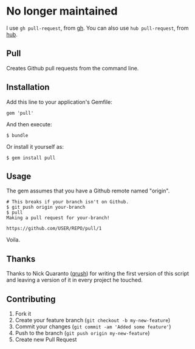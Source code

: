 # No longer maintained

I use `gh pull-request`, from [gh](https://github.com/jingweno/gh). You can also use `hub pull-request`, from [hub](https://github.com/github/hub).

## Pull

Creates Github pull requests from the command line.

## Installation

Add this line to your application's Gemfile:

    gem 'pull'

And then execute:

    $ bundle

Or install it yourself as:

    $ gem install pull

## Usage

The gem assumes that you have a Github remote named "origin".

    # This breaks if your branch isn't on Github.
    $ git push origin your-branch
    $ pull
    Making a pull request for your-branch!

    https://github.com/USER/REPO/pull/1

Voila.

## Thanks

Thanks to Nick Quaranto ([qrush](https://github.com/qrush)) for writing the
first version of this script and leaving a version of it in every project he
touched.

## Contributing

1. Fork it
2. Create your feature branch (`git checkout -b my-new-feature`)
3. Commit your changes (`git commit -am 'Added some feature'`)
4. Push to the branch (`git push origin my-new-feature`)
5. Create new Pull Request
